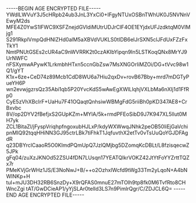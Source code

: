 -----BEGIN AGE ENCRYPTED FILE-----
YWdlLWVuY3J5cHRpb24ub3JnL3YxCi0+IFgyNTUxOSBnTWhUK0J5NVNnVEwyM2ds
MFE4Z0YwS1lFWC9XSFZnejdGVldiMUtrUDJrClF4OE1EYjdxUFJzdktqM0VIMjg1
S291RkplVmpQdHNIZHd0alM5aXBVdVUKLS0tIDB6elJrSXN5clJFdUxFZzFxTkY1
NmtPNUtGSEs2cUR4aC9nWVRRK2t0czAKIbYipqn9In5LSTKoqQNx8MrYJ9UrNWFC
nFSXymwAPywK1LrkmbhHTxn5ccnGbZsw7MsXNGOrIiMZOi/DG+tVvc98w1Q1/gYT
K1x+6ze+CeD74z89Mcb1CdD8WU6a7Hiu2qxDv+rovB67Bby+mrd7mDGTyPueYH6P
wn2evwjgzrsQz35Abi1qb5P20YvcKdS5wAwEgXWlLlqhjVXLbMa6nXIj1d1FfRp0
CyE5zVhXBcIrF+UaHu7F41OQaqtQnhsiwWBMgFdG5riiBh0pKD347AE8+CrBxvbc
8V/op2DYV2fBefjxS2GUpKZm+MYlA/5k+rmdPFEoSibD9J7K947XL5llut0MH7yk
ZCL1BitaZl/jFyspVriqhpfngoxubHJLxP/kdyWXWwqJNhk2peOB50liEjGaVchi
pnMIQ92tqqHHiNN3GJ95ctrLBk7tiFhkT1JqfuvthX2etTv0vTsUuQoYGJDFAgdR
q23DBYrclCaaoR5O0KlmdPQmUpQ7JzlQMjbg5DZomqKcDBLt/L8fzisqecwZ5JPk
gFq04/zuXzJKNOd52ZSU4fDN7LUsqn17YEATQIkrVOKZ42JtYtFoYYZrttTQZx7r
PMeKVjGrWHz1JS/E3NoNwJ+B/++o2OzhxIWcfd9tWg33Tm2yLqoN+A4bNWlNKp+H
tul+mJU3DH32RB6SnzDy+X9rQFAS0mnuE27mTOlh9tp8fk0M6TvfRto8CHWncZgi
tAT/GwDCieAP1/yYjSLAr0telId3LS7n9PimlrQgr/C/ZDJCL6Q=
-----END AGE ENCRYPTED FILE-----
